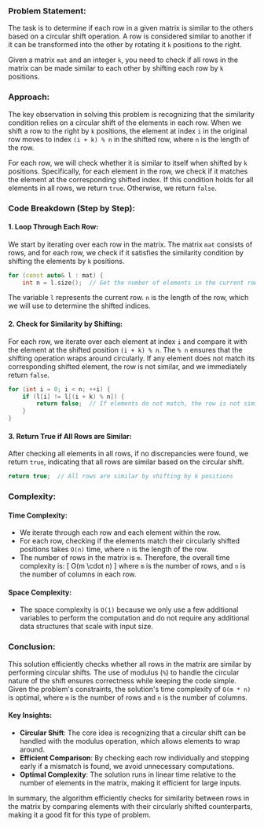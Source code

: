 ### Problem Statement:
The task is to determine if each row in a given matrix is similar to the others based on a circular shift operation. A row is considered similar to another if it can be transformed into the other by rotating it `k` positions to the right.

Given a matrix `mat` and an integer `k`, you need to check if all rows in the matrix can be made similar to each other by shifting each row by `k` positions.

### Approach:
The key observation in solving this problem is recognizing that the similarity condition relies on a circular shift of the elements in each row. When we shift a row to the right by `k` positions, the element at index `i` in the original row moves to index `(i + k) % n` in the shifted row, where `n` is the length of the row.

For each row, we will check whether it is similar to itself when shifted by `k` positions. Specifically, for each element in the row, we check if it matches the element at the corresponding shifted index. If this condition holds for all elements in all rows, we return `true`. Otherwise, we return `false`.

### Code Breakdown (Step by Step):

#### 1. **Loop Through Each Row**:
We start by iterating over each row in the matrix. The matrix `mat` consists of rows, and for each row, we check if it satisfies the similarity condition by shifting the elements by `k` positions.

```cpp
for (const auto& l : mat) {
    int n = l.size();  // Get the number of elements in the current row
```
The variable `l` represents the current row. `n` is the length of the row, which we will use to determine the shifted indices.

#### 2. **Check for Similarity by Shifting**:
For each row, we iterate over each element at index `i` and compare it with the element at the shifted position `(i + k) % n`. The `% n` ensures that the shifting operation wraps around circularly. If any element does not match its corresponding shifted element, the row is not similar, and we immediately return `false`.

```cpp
for (int i = 0; i < n; ++i) {
    if (l[i] != l[(i + k) % n]) {
        return false;  // If elements do not match, the row is not similar
    }
}
```

#### 3. **Return True if All Rows are Similar**:
After checking all elements in all rows, if no discrepancies were found, we return `true`, indicating that all rows are similar based on the circular shift.

```cpp
return true;  // All rows are similar by shifting by k positions
```

### Complexity:

#### Time Complexity:
- We iterate through each row and each element within the row.
- For each row, checking if the elements match their circularly shifted positions takes `O(n)` time, where `n` is the length of the row.
- The number of rows in the matrix is `m`. Therefore, the overall time complexity is:
\[
O(m \cdot n)
\]
where `m` is the number of rows, and `n` is the number of columns in each row.

#### Space Complexity:
- The space complexity is `O(1)` because we only use a few additional variables to perform the computation and do not require any additional data structures that scale with input size.

### Conclusion:
This solution efficiently checks whether all rows in the matrix are similar by performing circular shifts. The use of modulus (`%`) to handle the circular nature of the shift ensures correctness while keeping the code simple. Given the problem's constraints, the solution's time complexity of `O(m * n)` is optimal, where `m` is the number of rows and `n` is the number of columns.

#### Key Insights:
- **Circular Shift**: The core idea is recognizing that a circular shift can be handled with the modulus operation, which allows elements to wrap around.
- **Efficient Comparison**: By checking each row individually and stopping early if a mismatch is found, we avoid unnecessary computations.
- **Optimal Complexity**: The solution runs in linear time relative to the number of elements in the matrix, making it efficient for large inputs.

In summary, the algorithm efficiently checks for similarity between rows in the matrix by comparing elements with their circularly shifted counterparts, making it a good fit for this type of problem.